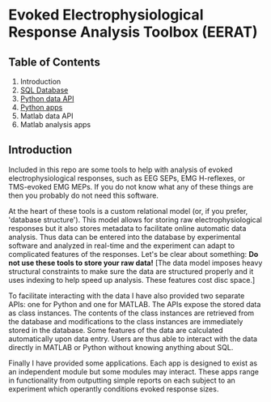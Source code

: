 # Evoked Electrophysiological Response Analysis Toolbox (EERAT)

## Table of Contents

1. Introduction
2. [SQL Database](https://github.com/cboulay/EERAT/tree/master/datastore)
3. [Python data API](https://github.com/cboulay/EERAT/tree/master/python_api)
4. [Python apps](https://github.com/cboulay/EERAT/tree/master/python_apps)
5. Matlab data API
6. Matlab analysis apps

## Introduction

Included in this repo are some tools to help with analysis of evoked electrophysiological responses, such as EEG SEPs, EMG H-reflexes, or TMS-evoked EMG MEPs. If you do not know what any of these things are then you probably do not need this software.

At the heart of these tools is a custom relational model (or, if you prefer, 'database structure'). This model allows for storing raw electrophysiological responses but it also stores metadata to facilitate online automatic data analysis. Thus data can be entered into the database by experimental software and analyzed in real-time and the experiment can adapt to complicated features of the responses. Let's be clear about something: **Do not use these tools to store your raw data!** [The data model imposes heavy structural constraints to make sure the data are structured properly and it uses indexing to help speed up analysis. These features cost disc space.]

To facilitate interacting with the data I have also provided two separate APIs: one for Python and one for MATLAB. The APIs expose the stored data as class instances. The contents of the class instances are retrieved from the database and modifications to the class instances are immediately stored in the database. Some features of the data are calculated automatically upon data entry. Users are thus able to interact with the data directly in MATLAB or Python without knowing anything about SQL.

Finally I have provided some applications. Each app is designed to exist as an independent module but some modules may interact. These apps range in functionality from outputting simple reports on each subject to an experiment which operantly conditions evoked response sizes.